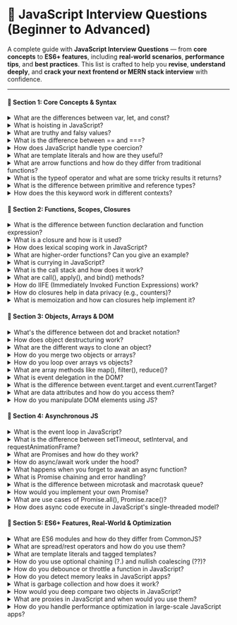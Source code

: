 # 📘 JavaScript Interview Questions (Beginner to Advanced)

A complete guide with **JavaScript Interview Questions** — from **core concepts** to **ES6+ features**, including **real-world scenarios**, **performance tips**, and **best practices**. This list is crafted to help you **revise**, **understand deeply**, and **crack your next frontend or MERN stack interview** with confidence.

---
#### 🔹 Section 1: Core Concepts & Syntax
<details>
  <summary>What are the differences between var, let, and const?</summary>
</details>

<details>
  <summary>What is hoisting in JavaScript?</summary>
</details>

<details>
  <summary>What are truthy and falsy values?</summary>
</details>

<details>
  <summary>What is the difference between == and ===?</summary>
</details>

<details>
  <summary>How does JavaScript handle type coercion?</summary>
</details>

<details>
  <summary>What are template literals and how are they useful?</summary>
</details>

<details>
  <summary>What are arrow functions and how do they differ from traditional functions?</summary>
</details>

<details>
  <summary>What is the typeof operator and what are some tricky results it returns?</summary>
</details>

<details>
  <summary>What is the difference between primitive and reference types?</summary>
</details>

<details>
  <summary>How does the this keyword work in different contexts?</summary>
</details>


#### 🔹  Section 2: Functions, Scopes, Closures

<details>
  <summary>What is the difference between function declaration and function expression?</summary>
</details>

<details>
  <summary>What is a closure and how is it used?</summary>
</details>

<details>
  <summary>How does lexical scoping work in JavaScript?</summary>
</details>

<details>
  <summary>What are higher-order functions? Can you give an example?</summary>
</details>

<details>
  <summary>What is currying in JavaScript?</summary>
</details>

<details>
  <summary>What is the call stack and how does it work?</summary>
</details>

<details>
  <summary>What are call(), apply(), and bind() methods?</summary>
</details>

<details>
  <summary>How do IIFE (Immediately Invoked Function Expressions) work?</summary>
</details>

<details>
  <summary>How do closures help in data privacy (e.g., counters)?</summary>
</details>

<details>
  <summary>What is memoization and how can closures help implement it?</summary>
</details>

#### 🔹 Section 3: Objects, Arrays & DOM
<details>
  <summary>What's the difference between dot and bracket notation?</summary>
</details>

<details>
  <summary>How does object destructuring work?</summary>
</details>

<details>
  <summary>What are the different ways to clone an object?</summary>
</details>

<details>
  <summary>How do you merge two objects or arrays?</summary>
</details>

<details>
  <summary>How do you loop over arrays vs objects?</summary>
</details>

<details>
  <summary>What are array methods like map(), filter(), reduce()?</summary>
</details>

<details>
  <summary>What is event delegation in the DOM?</summary>
</details>

<details>
  <summary>What is the difference between event.target and event.currentTarget?</summary>
</details>

<details>
  <summary>What are data attributes and how do you access them?</summary>
</details>

<details>
  <summary>How do you manipulate DOM elements using JS?</summary>
</details>

#### 🔹 Section 4: Asynchronous JS
<details>
  <summary>What is the event loop in JavaScript?</summary>
</details>

<details>
  <summary>What is the difference between setTimeout, setInterval, and requestAnimationFrame?</summary>
</details>

<details>
  <summary>What are Promises and how do they work?</summary>
</details>

<details>
  <summary>How do async/await work under the hood?</summary>
</details>

<details>
  <summary>What happens when you forget to await an async function?</summary>
</details>

<details>
  <summary>What is Promise chaining and error handling?</summary>
</details>

<details>
  <summary>What is the difference between microtask and macrotask queue?</summary>
</details>

<details>
  <summary>How would you implement your own Promise?</summary>
</details>

<details>
  <summary>What are use cases of Promise.all(), Promise.race()?</summary>
</details>

<details>
  <summary>How does async code execute in JavaScript's single-threaded model?</summary>
</details>

#### 🔹 Section 5: ES6+ Features, Real-World & Optimization
<details>
  <summary>What are ES6 modules and how do they differ from CommonJS?</summary>
</details>

<details>
  <summary>What are spread/rest operators and how do you use them?</summary>
</details>

<details>
  <summary>What are template literals and tagged templates?</summary>
</details>

<details>
  <summary>How do you use optional chaining (?.) and nullish coalescing (??)?</summary>
</details>

<details>
  <summary>How do you debounce or throttle a function in JavaScript?</summary>
</details>

<details>
  <summary>How do you detect memory leaks in JavaScript apps?</summary>
</details>

<details>
  <summary>What is garbage collection and how does it work?</summary>
</details>

<details>
  <summary>How would you deep compare two objects in JavaScript?</summary>
</details>

<details>
  <summary>What are proxies in JavaScript and when would you use them?</summary>
</details>

<details>
  <summary>How do you handle performance optimization in large-scale JavaScript apps?</summary>
</details>

